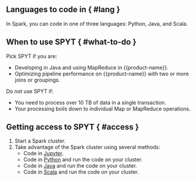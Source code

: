 
## Languages to code in { #lang }

In Spark, you can code in one of three languages: Python, Java, and Scala.

## When to use SPYT { #what-to-do }

Pick SPYT if you are:
- Developing in Java and using MapReduce in {{product-name}}.
- Optimizing pipeline performance on {{product-name}} with two or more joins or groupings.

Do not use SPYT if:
- You need to process over 10 TB of data in a single transaction.
- Your processing boils down to individual Map or MapReduce operations.

## Getting access to SPYT { #access }

1. Start a Spark cluster.
2. Take advantage of the Spark cluster using several methods:
   * Code in [Jupyter](../spyt/API/spyt-jupyter.md).
   * Code in [Python](../spyt/API/spyt-python.md) and run the code on your cluster.
   * Code in [Java](../spyt/API/spyt-java.md) and run the code on your cluster.
   * Code in [Scala](../spyt/API/spyt-scala.md) and run the code on your cluster.


